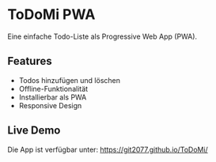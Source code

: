 # ToDoMi PWA

Eine einfache Todo-Liste als Progressive Web App (PWA).

## Features
- Todos hinzufügen und löschen
- Offline-Funktionalität
- Installierbar als PWA
- Responsive Design

## Live Demo
Die App ist verfügbar unter: https://git2077.github.io/ToDoMi/

